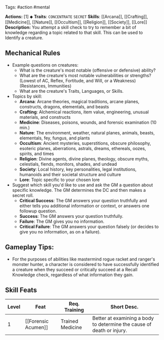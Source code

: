 Tags: #action #mental 

**Actions:** [1] ⬥
**Traits**: `CONCENTRATE` `SECRET`
**Skills**: [[Arcana]], [[Crafting]], [[Medicine]], [[Nature]],  [[Occultism]],  [[Religion]],  [[Society]], [[Lore]]
**Description:** You attempt a skill check to try to remember a bit of knowledge regarding a topic related to that skill. This can be used to Identify a creature.

## Mechanical Rules

- Example questions on creatures:  
	- What is the creature's most notable (offensive or defensive) ability?
	- What are the creature's most notable vulnerabilities or strengths?   (Lowest of AC, Reflex, Fortitude, and Will, or a Weakness) (Resistances, Immunities)
	- What are the creature's Traits, Languages, or Skills.
- Topics by skill:
	- **Arcana**: Arcane theories, magical traditions, arcane planes, constructs, dragons, elementals, and beasts
	- **Crafting**: Alchemical reactions, item value, engineering, unusual materials, and constructs
	- **Medicine**: Diseases, poisons, wounds, and forensic examination (10 min.)
	- **Nature**: The environment, weather, natural planes, animals, beasts, elementals, fey, fungus, and plants
	- **Occultism**: Ancient mysteries, superstitions, obscure philosophy, esoteric planes, aberrations, astrals, dreams, ethereals, oozes, spirits, and times
	- **Religion**: Divine agents, divine planes, theology, obscure myths, celestials, fiends, monitors, shades, and undead
	- **Society**: Local history, key personalities, legal institutions, humanoids and their societal structure and culture
	- **Lore**: Topic specific to your chosen lore
- Suggest which skill you'd like to use and ask the GM a question about specific knowledge. The GM determines the DC and then makes a secret roll.
	- **Critical Success**: The GM answers your question truthfully and either tells you additional information or context, or answers one followup question.
	- **Success**: The GM answers your question truthfully.
	- **Failure**: The GM gives you no information.
	- **Critical Failure**: The GM answers your question falsely (or decides to give you no information, as on a failure).

## Gameplay Tips:

- For the purposes of abilities like mastermind rogue racket and ranger's monster hunter, a character is considered to have successfully identified a creature when they succeed or critically succeed at a Recall Knowledge check, regardless of what information they gain.


## Skill Feats

| Level | Feat                | Req. Training    | Short Desc.                                                           |
| ----- | ------------------- | ---------------- | --------------------------------------------------------------------- |
| 1     | [[Forensic Acumen]] | Trained Medicine | Better at examining a body to determine the cause of death or injury. |
